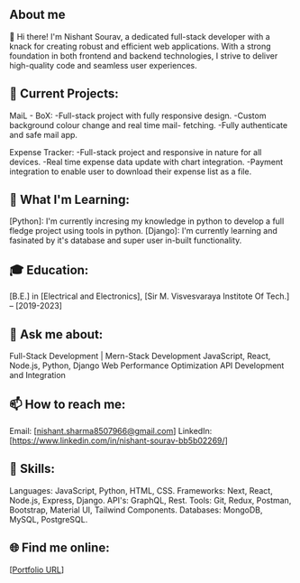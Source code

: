## About me

👋 Hi there! I'm Nishant Sourav, a dedicated full-stack developer with a knack for creating robust and efficient web applications. With a strong foundation in both frontend and backend technologies, I strive to deliver high-quality code and seamless user experiences.


## 🔭 Current Projects:

MaiL - BoX:
 -Full-stack project with fully responsive design.
 -Custom background colour change and real time mail- fetching.
 -Fully authenticate and safe mail app.
 
Expense Tracker: 
 -Full-stack project and responsive in nature for all devices.
 -Real time expense data update with chart integration.
 -Payment integration to enable user to download their expense list as a file.


## 🌱 What I'm Learning:

[Python]: I'm currently incresing my knowledge in python to develop a full fledge project using tools in python.
[Django]: I'm currently learning and fasinated by it's database and super user in-built functionality.


## 🎓 Education:

[B.E.] in [Electrical and Electronics], [Sir M. Visvesvaraya Institote Of Tech.] – [2019-2023]


## 💬 Ask me about:

Full-Stack Development | Mern-Stack Development
JavaScript, React, Node.js, Python, Django
Web Performance Optimization
API Development and Integration


## 📫 How to reach me:

Email: [nishant.sharma8507966@gmail.com]
LinkedIn: [https://www.linkedin.com/in/nishant-sourav-bb5b02269/]


## 🚀 Skills:

Languages: JavaScript, Python, HTML, CSS.
Frameworks: Next, React, Node.js, Express, Django.
API's: GraphQL, Rest.
Tools: Git, Redux, Postman, Bootstrap, Material UI, Tailwind Components.
Databases: MongoDB, MySQL, PostgreSQL.


## 🌐 Find me online:

[[Portfolio URL](https://my-portfolio-pi-six-42.vercel.app/)]
